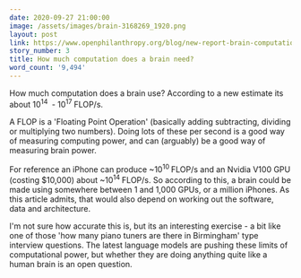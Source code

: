 ```yaml
---
date: 2020-09-27 21:00:00
image: /assets/images/brain-3168269_1920.png
layout: post
link: https://www.openphilanthropy.org/blog/new-report-brain-computation
story_number: 3
title: How much computation does a brain need?
word_count: '9,494'
---
```


How much computation does a brain use? According to a new estimate its about  10<sup>14 </sup> - 10<sup>17 </sup>FLOP/s.  

A FLOP is a 'Floating Point Operation' (basically adding subtracting, dividing or multiplying two numbers). Doing lots of these per second is a good way of measuring computing power, and can (arguably) be a good way of measuring brain power.

For reference an iPhone can produce ~10<sup>10 </sup>FLOP/s and an Nvidia V100 GPU (costing $10,000)  about ~10<sup>14 </sup>FLOP/s. So according to this, a brain could be made using somewhere between 1 and 1,000 GPUs, or a million iPhones. As this article admits, that would also depend on working out the software, data and architecture.

I'm not sure how accurate this is, but its an interesting exercise -  a bit like one of those 'how many piano tuners are there in Birmingham' type interview questions. The latest language models are pushing these limits of computational power, but whether they are doing anything quite like a human brain is an open question.

